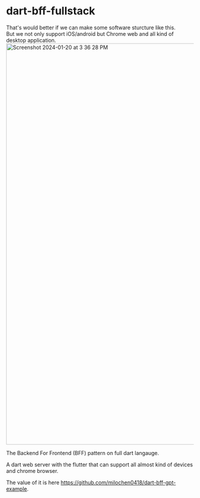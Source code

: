# dart-bff-fullstack
That's would better if we can make some software sturcture like this.  
But we not only support iOS/android but Chrome web and all kind of desktop application.  
<img width="1075" alt="Screenshot 2024-01-20 at 3 36 28 PM" src="https://github.com/milochen0418/dart-bff-fullstack/assets/12568287/13be5a74-c73c-4dff-bebc-ec882afda7c0">

The Backend For Frontend (BFF) pattern on full dart langauge. 

A dart web server with the flutter that can support all almost kind of devices and chrome browser.

The value of it is here https://github.com/milochen0418/dart-bff-gpt-example. 


